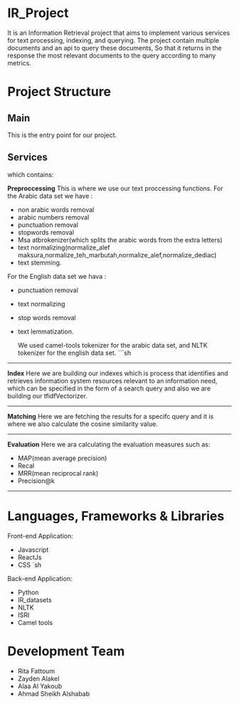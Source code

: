 # IR_Project
 It is an Information Retrieval project that aims to implement various services for text processing, indexing, and querying. The project contain multiple documents and an api to query these documents, So that it returns in the response the most relevant documents to the query according to many metrics.

# Project Structure
## Main
This is the entry point for our project.

## Services
which contains:

**Preproccessing**
This is where we use our text proccessing functions. 
For the Arabic data set we have : 
- non arabic words removal
- arabic numbers removal
- punctuation removal
- stopwords removal
- Msa atbrokenizer(which splits the arabic words from the extra letters)
- text normalizing(normalize_alef maksura,normalize_teh_marbutah,normalize_alef,normalize_dediac)
- text stemming.

For the English data set we hava : 
- punctuation removal
- text normalizing
- stop words removal
- text lemmatization.

  We used camel-tools tokenizer for the arabic data set, and NLTK tokenizer for the english data set. ```sh
___
**Index**
Here we are building our indexes which is process that identifies and retrieves information system resources relevant to an information need, which can be specified in the form of a search query and also we are building our tfidfVectorizer.
___
**Matching**
Here we are fetching  the results for a specifc query and it is where we also calculate the cosine similarity value.
___
**Evaluation**
Here we ara calculating the evaluation measures such as:
- MAP(mean average precision)
- Recal
- MRR(mean reciprocal rank)
- Precision@k
___
# Languages, Frameworks & Libraries
Front-end Application:
- Javascript 
- ReactJs
- CSS
`sh

Back-end Application:
- Python 
- IR_datasets
- NLTK
- ISRI
- Camel tools

# Development Team
- Rita Fattoum
- Zayden Alakel
- Alaa Al Yakoub
- Ahmad Sheikh Alshabab
